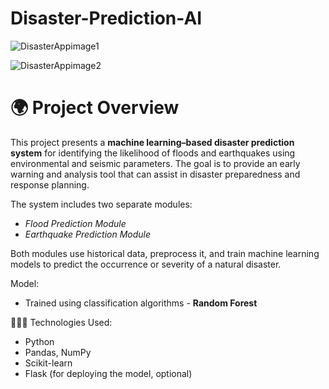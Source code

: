﻿# Disaster-Prediction-AI

![DisasterAppimage1](https://github.com/user-attachments/assets/6e7ce79e-5c58-4e64-861b-be66cb7bac67) 

![DisasterAppimage2](https://github.com/user-attachments/assets/6282da1a-7c65-4768-b6be-03914f9f09b3)

# 🌍 Project Overview
This project presents a **machine learning–based disaster prediction system** for identifying the likelihood of floods and earthquakes using environmental and seismic parameters. The goal is to provide an early warning and analysis tool that can assist in disaster preparedness and response planning.

The system includes two separate modules:
- *Flood Prediction Module*  
- *Earthquake Prediction Module*
  
Both modules use historical data, preprocess it, and train machine learning models to predict the occurrence or severity of a natural disaster.

Model:
- Trained using classification algorithms - **Random Forest**

👨🏻‍💻 Technologies Used:
- Python
- Pandas, NumPy
- Scikit-learn
- Flask (for deploying the model, optional)



